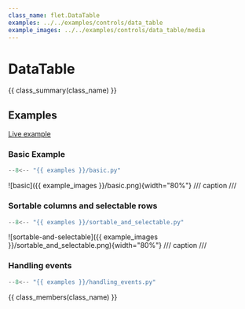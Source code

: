 ```yaml
---
class_name: flet.DataTable
examples: ../../examples/controls/data_table
example_images: ../../examples/controls/data_table/media
---
```


# DataTable

{{ class_summary(class_name) }}

## Examples

[Live example](https://flet-controls-gallery.fly.dev/layout/datatable)

### Basic Example

```python
--8<-- "{{ examples }}/basic.py"
```

![basic]({{ example_images }}/basic.png){width="80%"}
/// caption
///

### Sortable columns and selectable rows

```python
--8<-- "{{ examples }}/sortable_and_selectable.py"
```

![sortable-and-selectable]({{ example_images }}/sortable_and_selectable.png){width="80%"}
/// caption
///

### Handling events

```python
--8<-- "{{ examples }}/handling_events.py"
```

{{ class_members(class_name) }}

